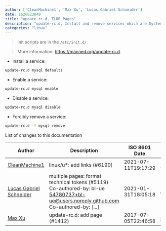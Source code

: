 ```yaml
---
author: ['CleanMachine1', 'Max Xu', 'Lucas Gabriel Schneider']
date: 1626023849
title: "update-rc.d, TLDR Pages"
description: "update-rc.d, Install and remove services which are System-V style init script links."
categories: "linux"
---
```

> Init scripts are in the `/etc/init.d/`.

> More information: <https://manned.org/update-rc.d>.

- Install a service:

```bash
update-rc.d mysql defaults
```

- Enable a service:

```bash
update-rc.d mysql enable
```

- Disable a service:

```bash
update-rc.d mysql disable
```

- Forcibly remove a service:

```bash
update-rc.d -f mysql remove
```
List of changes to this documentation


Author | Description | ISO 8601 Date | GitHub link
------|-----|-----|-----
[CleanMachine1](mailto:78213164+CleanMachine1@users.noreply.github.com) | linux/u*: add links (#6190) | 2021-07-11T19:17:29 | [3ac60f1062ba](https://github.com/tldr-pages/tldr/commit/3ac60f1062ba714b493cee9c4e413901867c9f93)
[Lucas Gabriel Schneider](mailto:casdpa@gmail.com) | multiple pages: format technical tokens (#5119) Co-authored-by: bl-ue <54780737+bl-ue@users.noreply.github.com> Co-authored-by: [...] | 2021-01-31T18:05:18 | [a5fe31bc47ae](https://github.com/tldr-pages/tldr/commit/a5fe31bc47aece3efa5e66b52b3cf384f27d5d72)
[Max Xu](mailto:xuhuan@live.cn) | update-rc.d: add page (#1412) | 2017-07-05T22:46:58 | [04e9d13b70f2](https://github.com/tldr-pages/tldr/commit/04e9d13b70f2e87dd16e1672fcf79dd145602ae8)

